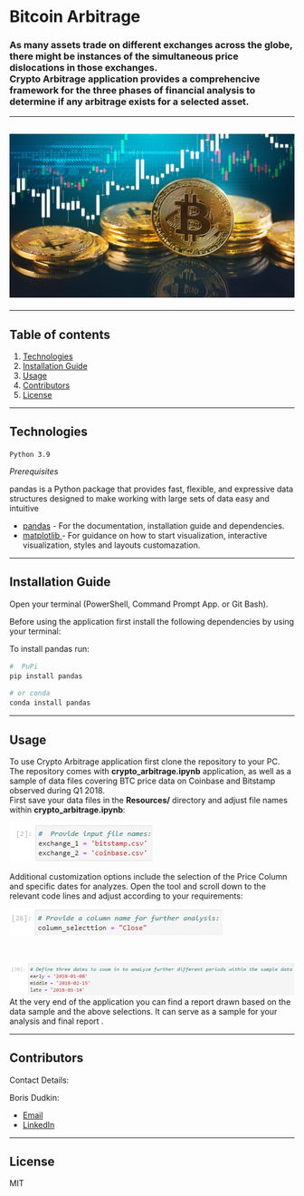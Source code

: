 # Bitcoin Arbitrage

### As many assets trade on different exchanges across the globe, there might be instances of the simultaneous price dislocations in those exchanges. <br /> Crypto Arbitrage application provides a comprehencive framework for the three phases of financial analysis to determine if any arbitrage exists for a selected asset.

---

## ![Bitcoin](images/bitcoinprofits.jpg)

---

## Table of contents

1. [Technologies](#technologies)
2. [Installation Guide](#installation-guide)
3. [Usage](#usage)
4. [Contributors](#contributors)
5. [License](#license)

---

## Technologies

`Python 3.9`

_Prerequisites_

pandas is a Python package that provides fast, flexible, and expressive data structures designed to make working with large sets of data easy and intuitive

- [pandas](https://github.com/pandas-dev/pandas) - For the documentation, installation guide and dependencies.
- [matplotlib ](https://matplotlib.org/) - For guidance on how to start visualization, interactive visualization, styles and layouts customazation.

---

## Installation Guide

Open your terminal (PowerShell, Command Prompt App. or Git Bash).

Before using the application first install the following dependencies by using your terminal:

To install pandas run:

```python
#  PuPi
pip install pandas
```

```python
# or conda
conda install pandas
```

---

## Usage

To use Crypto Arbitrage application first clone the repository to your PC. The repository comes with **crypto_arbitrage.ipynb** application, as well as a sample of data files covering BTC price data on Coinbase and Bitstamp observed during Q1 2018. <br/> First save your data files in the **Resources/** directory and adjust file names within **crypto_arbitrage.ipynb**:<br/>

![files](images/input_files.PNG)
<br/>

Additional customization options include the selection of the Price Column and specific dates for analyzes. Open the tool and scroll down to the relevant code lines and adjust according to your requirements:<br/>

![prices](images/price_select.PNG)

 <br/>

![prices](images/date_select.PNG)
<br/> At the very end of the application you can find a report drawn based on the data sample and the above selections. It can serve as a sample for your analysis and final report .

---

## Contributors

Contact Details:

Boris Dudkin:

- [Email](boris.dudkin@gmail.com)
- [LinkedIn](www.linkedin.com/in/Boris-Dudkin)

---

## License

MIT
